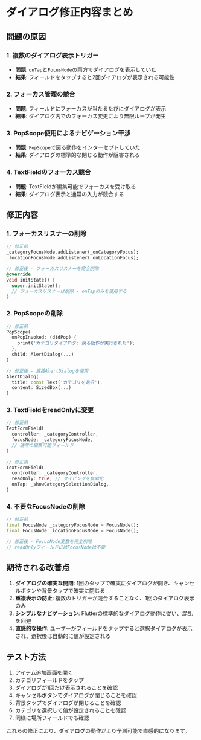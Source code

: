 # ダイアログ修正内容まとめ

## 問題の原因

### 1. 複数のダイアログ表示トリガー
- **問題**: `onTap`と`FocusNode`の両方でダイアログを表示していた
- **結果**: フィールドをタップすると2回ダイアログが表示される可能性

### 2. フォーカス管理の競合
- **問題**: フィールドにフォーカスが当たるたびにダイアログが表示
- **結果**: ダイアログ内でのフォーカス変更により無限ループが発生

### 3. PopScope使用によるナビゲーション干渉
- **問題**: `PopScope`で戻る動作をインターセプトしていた
- **結果**: ダイアログの標準的な閉じる動作が阻害される

### 4. TextFieldのフォーカス競合
- **問題**: TextFieldが編集可能でフォーカスを受け取る
- **結果**: ダイアログ表示と通常の入力が競合する

## 修正内容

### 1. フォーカスリスナーの削除
```dart
// 修正前
_categoryFocusNode.addListener(_onCategoryFocus);
_locationFocusNode.addListener(_onLocationFocus);

// 修正後 - フォーカスリスナーを完全削除
@override
void initState() {
  super.initState();
  // フォーカスリスナーは削除 - onTapのみを使用する
}
```

### 2. PopScopeの削除
```dart
// 修正前
PopScope(
  onPopInvoked: (didPop) {
    print('カテゴリダイアログ: 戻る動作が実行された');
  },
  child: AlertDialog(...)
)

// 修正後 - 直接AlertDialogを使用
AlertDialog(
  title: const Text('カテゴリを選択'),
  content: SizedBox(...)
)
```

### 3. TextFieldをreadOnlyに変更
```dart
// 修正前
TextFormField(
  controller: _categoryController,
  focusNode: _categoryFocusNode,
  // 通常の編集可能フィールド
)

// 修正後
TextFormField(
  controller: _categoryController,
  readOnly: true, // タイピングを無効化
  onTap: _showCategorySelectionDialog,
)
```

### 4. 不要なFocusNodeの削除
```dart
// 修正前
final FocusNode _categoryFocusNode = FocusNode();
final FocusNode _locationFocusNode = FocusNode();

// 修正後 - FocusNode変数を完全削除
// readOnlyフィールドにはFocusNodeは不要
```

## 期待される改善点

1. **ダイアログの確実な開閉**: 1回のタップで確実にダイアログが開き、キャンセルボタンや背景タップで確実に閉じる
2. **重複表示の防止**: 複数のトリガーが競合することなく、1回のダイアログ表示のみ
3. **シンプルなナビゲーション**: Flutterの標準的なダイアログ動作に従い、混乱を回避
4. **直感的な操作**: ユーザーがフィールドをタップすると選択ダイアログが表示され、選択後は自動的に値が設定される

## テスト方法

1. アイテム追加画面を開く
2. カテゴリフィールドをタップ
3. ダイアログが1回だけ表示されることを確認
4. キャンセルボタンでダイアログが閉じることを確認
5. 背景タップでダイアログが閉じることを確認
6. カテゴリを選択して値が設定されることを確認
7. 同様に場所フィールドでも確認

これらの修正により、ダイアログの動作がより予測可能で直感的になります。
